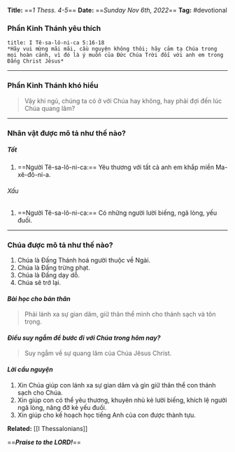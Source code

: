 **Title:** ==*1 Thess. 4-5*==
**Date:** ==*Sunday Nov 6th, 2022*==
**Tag:** #devotional

### **Phần Kinh Thánh yêu thích**
```ad-bible
title: I Tê-sa-lô-ni-ca 5:16-18
*Hãy vui mừng mãi mãi, cầu nguyện không thôi; hãy cảm tạ Chúa trong mọi hoàn cảnh, vì đó là ý muốn của Đức Chúa Trời đối với anh em trong Đấng Christ Jêsus*

```
----
### **Phần Kinh Thánh khó hiểu**
> Vậy khi ngủ, chúng ta có ở với Chúa hay không, hay phải đợi đến lúc Chúa quang lâm?
----
### **Nhân vật được mô tả như thế nào?**
##### Tốt
1. ==Người Tê-sa-lô-ni-ca:== Yêu thương với tất cả anh em khắp miền Ma-xê-đô-ni-a.
###### Xấu
1. ==Người Tê-sa-lô-ni-ca:== Có những người lười biếng, ngã lòng, yếu đuối.
----
### **Chúa được mô tả như thế nào?**
1. Chúa là Đấng Thánh hoá người thuộc về Ngài.
2. Chúa là Đấng trừng phạt.
3. Chúa là Đấng dạy dỗ.
4. Chúa sẽ trở lại.
#### *Bài học cho bản thân*
> Phải lánh xa sự gian dâm, giữ thân thể mình cho thánh sạch và tôn trọng.
#### *Điều suy ngẫm để bước đi với Chúa trong hôm nay?*
> Suy ngẫm về sự quang lâm của Chúa Jêsus Christ.
#### *Lời cầu nguyện*
1. Xin Chúa giúp con lánh xa sự gian dâm và gìn giữ thân thể con thánh sạch cho Chúa.
2. Xin giúp con có thể yêu thương, khuyên nhủ kẻ lười biếng, khích lệ người ngã lòng, nâng đỡ kẻ yếu đuối.
3. Xin giúp cho kế hoạch học tiếng Anh của con được thành tựu.


**Related:**
[[I Thessalonians]]

==***Praise to the LORD!***==
